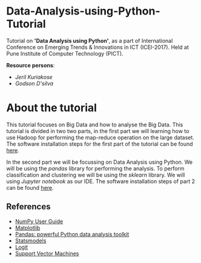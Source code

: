 # Data-Analysis-using-Python-Tutorial
Tutorial on **'Data Analysis using Python'**, as a part of International Conference on Emerging Trends &amp; Innovations in ICT (ICEI-2017). Held at Pune Institute of Computer Technology (PICT). 

**Resource persons**: 
* *Jeril Kuriakose*
* *Godson D'silva*

# About the tutorial
This tutorial focuses on Big Data and how to analyse the Big Data. This tutorial is divided in two two parts, in the first part we will learning how to use Hadoop for performing the map-reduce operation on the large dataset. The software installation steps for the first part of the tutorial can be found [here](https://docs.google.com/document/d/1v0zGBZ6EHap-Smsr3x3sGGpDW-54m82kDpPKC2M6uiY/pub).

In the second part we will be focussing on Data Analysis using Python. We will be using the *pandas* library for performing the analysis. To perform classification and clustering we will be using the *sklearn* library. We will using *Jupyter notebook* as our IDE. The software installation steps of part 2 can be found [here](https://github.com/jerilkuriakose/Data-Analysis-using-Python-Tutorial/tree/master/Part-2).

## References
* [NumPy User Guide](https://docs.scipy.org/doc/numpy/user/index.html)
* [Matplotlib](http://matplotlib.org/contents.html)
* [Pandas: powerful Python data analysis toolkit](http://pandas.pydata.org/pandas-docs/stable/)
* [Statsmodels](http://statsmodels.sourceforge.net/stable/index.html)
* [Logit](http://statsmodels.sourceforge.net/0.6.0/generated/statsmodels.discrete.discrete_model.Logit.html)
* [Support Vector Machines](http://scikit-learn.org/stable/modules/svm.html)